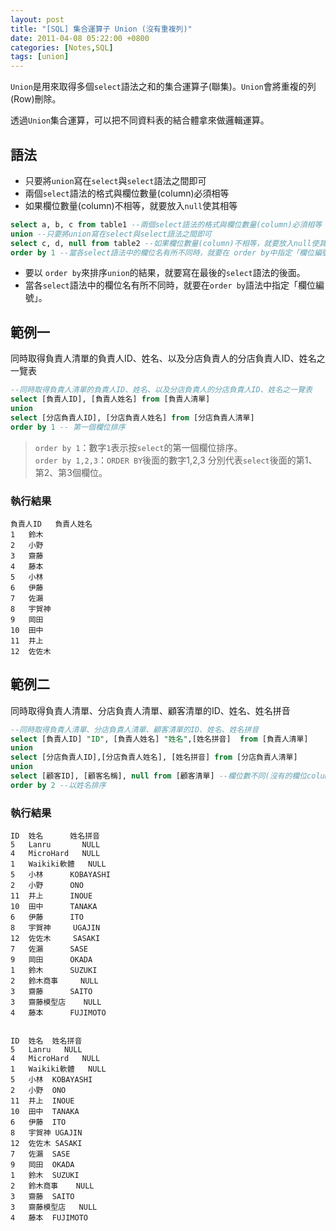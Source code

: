 ```yaml
---
layout: post
title: "[SQL] 集合運算子 Union (沒有重複列)"
date: 2011-04-08 05:22:00 +0800
categories: [Notes,SQL]
tags: [union]
---
```


`Union`是用來取得多個`select`語法之和的集合運算子(聯集)。`Union`會將重複的列(Row)刪除。

透過`Union`集合運算，可以把不同資料表的結合體拿來做邏輯運算。

## 語法

- 只要將`union`寫在`select`與`select`語法之間即可
- 兩個`select`語法的格式與欄位數量(column)必須相等
- 如果欄位數量(column)不相等，就要放入`null`使其相等

```sql
select a, b, c from table1 --兩個select語法的格式與欄位數量(column)必須相等
union --只要將union寫在select與select語法之間即可
select c, d, null from table2 --如果欄位數量(column)不相等，就要放入null使其相等
order by 1 --當各select語法中的欄位名有所不同時，就要在 order by中指定「欄位編號」
```
- 要以 `order by`來排序`union`的結果，就要寫在最後的`select`語法的後面。
- 當各`select`語法中的欄位名有所不同時，就要在`order by`語法中指定「欄位編號」。

## 範例一

同時取得負責人清單的負責人ID、姓名、以及分店負責人的分店負責人ID、姓名之一覽表

```sql
--同時取得負責人清單的負責人ID、姓名、以及分店負責人的分店負責人ID、姓名之一覽表
select [負責人ID], [負責人姓名] from [負責人清單]
union
select [分店負責人ID], [分店負責人姓名] from [分店負責人清單]
order by 1 -- 第一個欄位排序
```

> `order by 1`：數字`1`表示按`select`的第一個欄位排序。       
> `order by 1,2,3`：`ORDER BY`後面的數字1,2,3 分別代表`select`後面的第1、第2、第3個欄位。   

### 執行結果

```
負責人ID	負責人姓名
1	鈴木
2	小野
3	齋藤
4	藤本
5	小林
6	伊藤
7	佐瀨
8	宇賀神
9	岡田
10	田中
11	井上
12	佐佐木
```

## 範例二

同時取得負責人清單、分店負責人清單、顧客清單的ID、姓名、姓名拼音

```sql
--同時取得負責人清單、分店負責人清單、顧客清單的ID、姓名、姓名拼音
select [負責人ID] "ID", [負責人姓名] "姓名",[姓名拼音]  from [負責人清單]
union
select [分店負責人ID],[分店負責人姓名], [姓名拼音] from [分店負責人清單]
union
select [顧客ID], [顧客名稱], null from [顧客清單] --欄位數不同(沒有的欄位column)，加上 null使其相等
order by 2 --以姓名排序
```

### 執行結果
```
ID	姓名	    姓名拼音
5	Lanru	    NULL
4	MicroHard	NULL
1	Waikiki軟體	NULL
5	小林	    KOBAYASHI
2	小野	    ONO
11	井上	    INOUE
10	田中    	TANAKA
6	伊藤	    ITO
8	宇賀神	    UGAJIN
12	佐佐木  	SASAKI
7	佐瀨    	SASE
9	岡田    	OKADA
1	鈴木	    SUZUKI
2	鈴木商事	 NULL
3	齋藤	    SAITO
3	齋藤模型店	 NULL
4	藤本	    FUJIMOTO


ID	姓名	姓名拼音
5	Lanru	NULL
4	MicroHard	NULL
1	Waikiki軟體	NULL
5	小林	KOBAYASHI
2	小野	ONO
11	井上	INOUE
10	田中	TANAKA
6	伊藤	ITO
8	宇賀神	UGAJIN
12	佐佐木	SASAKI
7	佐瀨	SASE
9	岡田	OKADA
1	鈴木	SUZUKI
2	鈴木商事	NULL
3	齋藤	SAITO
3	齋藤模型店	NULL
4	藤本	FUJIMOTO
```